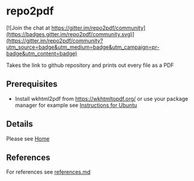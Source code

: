 # repo2pdf
[![Join the chat at https://gitter.im/repo2pdf/community](https://badges.gitter.im/repo2pdf/community.svg)](https://gitter.im/repo2pdf/community?utm_source=badge&utm_medium=badge&utm_campaign=pr-badge&utm_content=badge)

Takes  the link to github repository and prints out every file as a PDF

## Prerequisites
- Install wkhtml2pdf from https://wkhtmltopdf.org/ or use your package manager
  for example see [Instructions for Ubuntu](https://gist.github.com/brunogaspar/bd89079245923c04be6b0f92af431c10)


## Details
Please see [Home](https://github.com/TejasAvinashShetty/repo2pdf/wiki)


## References
For references see [references.md](https://github.com/TejasAvinashShetty/repo2pdf/blob/master/references.md)
